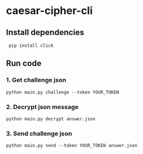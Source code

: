 # caesar-cipher-cli

## Install dependencies
```
 pip install click
```

## Run code

### 1. Get challenge json
```
python main.py challenge --token YOUR_TOKEN
```

### 2. Decrypt json message
```
python main.py decrypt answer.json 
```

### 3. Send challenge json
```
python main.py send --token YOUR_TOKEN answer.json 
```
